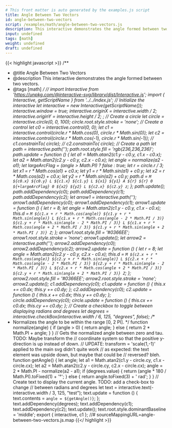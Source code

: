 ```yaml
---
# This front matter is auto generated by the examples.js script
title: Angle Between Two Vectors
id: angle-between-two-vectors
script: /examples/math/angle-between-two-vectors.js
description: This interactive demonstrates the angle formed between two vectors.
input: undefined
tags: [math]
weight: undefined
draft: undefined
---
```


{{< highlight javascript >}}
/**
* @title Angle Between Two Vectors
* @description This interactive demonstrates the angle formed between two vectors.
* @tags [math]
*/
// import Interactive from 'https://unpkg.com/@interactive-svg/library/dist/Interactive.js';
import { Interactive, getScriptName } from '../../index.js';
// Initialize the interactive
let interactive = new Interactive(getScriptName());
interactive.window = true;
interactive.originX = interactive.width / 2;
interactive.originY = interactive.height / 2;
;
// Create a circle
let circle = interactive.circle(0, 0, 100);
circle.root.style.stroke = 'none';
// Create a control
let c0 = interactive.control(0, 0);
let c1 = interactive.control(circle.r * Math.cos(0), circle.r * Math.sin(0));
let c2 = interactive.control(circle.r * Math.cos(-1), circle.r * Math.sin(-1));
// c1.constrainTo( circle);
// c2.constrainTo( circle);
// Create a path
let path = interactive.path('');
path.root.style.fill = 'rgb(236,236,236)';
path.update = function () {
    let a1 = Math.atan2(c1.y - c0.y, c1.x - c0.x);
    let a2 = Math.atan2(c2.y - c0.y, c2.x - c0.x);
    let angle = normalize(a2 - a1);
    let largeArcFlag = (angle > Math.PI) ? false : true;
    let r = circle.r / 3;
    let x1 = r * Math.cos(a1) + c0.x;
    let y1 = r * Math.sin(a1) + c0.y;
    let x2 = r * Math.cos(a2) + c0.x;
    let y2 = r * Math.sin(a2) + c0.y;
    path.d = `M ${c0.x} ${c0.y}
            L ${c1.x} ${c1.y}
            L ${x1} ${y1}
            A ${r} ${r} 0 ${+largeArcFlag} 0 ${x2} ${y2}
            L ${c2.x} ${c2.y}
            z`;
};
path.update();
path.addDependency(c0);
path.addDependency(c1);
path.addDependency(c2);
let arrow1 = interactive.path('');
arrow1.addDependency(c0);
arrow1.addDependency(c1);
arrow1.update = function () {
    let r = 8;
    let angle = Math.atan2(c1.y - c0.y, c1.x - c0.x);
    this.d = `M ${c1.x + r * Math.cos(angle)} ${c1.y + r * Math.sin(angle)}
  L ${c1.x + r * Math.cos(angle - 2 * Math.PI / 3)} ${c1.y + r * Math.sin(angle - 2 * Math.PI / 3)}
  L ${c1.x + r * Math.cos(angle + 2 * Math.PI / 3)} ${c1.y + r * Math.sin(angle + 2 * Math.PI / 3)}
            Z`;
};
arrow1.root.style.fill = '#0366EE';
arrow1.root.style.stroke = 'none';
arrow1.update();
let arrow2 = interactive.path('');
arrow2.addDependency(c0);
arrow2.addDependency(c2);
arrow2.update = function () {
    let r = 8;
    let angle = Math.atan2(c2.y - c0.y, c2.x - c0.x);
    this.d = `M ${c2.x + r * Math.cos(angle)} ${c2.y + r * Math.sin(angle)}
  L ${c2.x + r * Math.cos(angle - 2 * Math.PI / 3)} ${c2.y + r * Math.sin(angle - 2 * Math.PI / 3)}
  L ${c2.x + r * Math.cos(angle + 2 * Math.PI / 3)} ${c2.y + r * Math.sin(angle + 2 * Math.PI / 3)}
            Z`;
};
arrow2.root.style.fill = '#0366EE';
arrow2.root.style.stroke = 'none';
arrow2.update();
c1.addDependency(c0);
c1.update = function () {
    this.x += c0.dx;
    this.y += c0.dy;
};
c2.addDependency(c0);
c2.update = function () {
    this.x += c0.dx;
    this.y += c0.dy;
};
circle.addDependency(c0);
circle.update = function () {
    this.cx += c0.dx;
    this.cy += c0.dy;
};
// Create a checkbox to toggle between displaying radians and degrees
let degrees = interactive.checkBox(interactive.width / 6, 125, "degrees", false);
/**
* Normalizes the angle to be within the range [0, 2 PI].
*/
function normalize(angle) {
    if (angle > 0) {
        return angle;
    }
    else {
        return 2 * Math.PI + angle;
    }
}
// Gets the normalized angle between zero and tau. TODO: Maybe transform the
// coordinate system so that the positive y-direction is up instead of down.
// UPDATE: transform = 'scale(1,-1)' applied to the main svg  didn't quite work
// as expected: the text element was upside down, but maybe that could be
// reversed? bleh.
function getAngle() {
    let angle;
    let a1 = Math.atan2(c1.y - circle.cy, c1.x - circle.cx);
    let a2 = Math.atan2(c2.y - circle.cy, c2.x - circle.cx);
    angle = 2 * Math.PI - normalize(a2 - a1);
    if (degrees.value) {
        return (angle * 180 / Math.PI).toFixed(1) + '°';
    }
    else {
        return angle.toFixed(3) + ' rad';
    }
}
// Create text to display the current angle. TODO: add a check-box to change
// between radians and degrees
let text = interactive.text(-interactive.width / 3, 125, "test");
text.update = function () {
    text.contents = `angle = ${getAngle()}`;
};
text.addDependency(degrees);
text.addDependency(c1);
text.addDependency(c2);
text.update();
text.root.style.dominantBaseline = 'middle';
export { interactive, c1 };
//# sourceMappingURL=angle-between-two-vectors.js.map
{{</ highlight >}}


